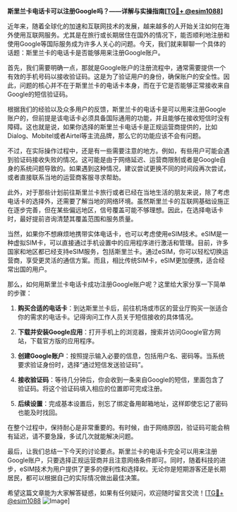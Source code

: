 **斯里兰卡电话卡可以注册Google吗？——详解与实操指南[[TG💪+ @esim1088](https://t.me/s/esim1088)]**

近年来，随着全球化的加速和互联网技术的发展，越来越多的人开始关注如何在海外使用互联网服务。尤其是在旅行或长期居住在国外的情况下，能否顺利地注册和使用Google等国际服务成为许多人关心的问题。今天，我们就来聊聊一个具体的话题：斯里兰卡的电话卡是否能够用来注册Google账户。

首先，我们需要明确一点，那就是Google账户的注册流程中，通常需要提供一个有效的手机号码以接收验证码。这是为了验证用户的身份，确保账户的安全性。因此，问题的核心并不在于斯里兰卡的电话卡本身，而在于它是否能够正常接收来自Google的短信验证码。

根据我们的经验以及众多用户的反馈，斯里兰卡的电话卡是可以用来注册Google账户的，但前提是该电话卡必须具备国际通用的功能，并且能够在接收短信时没有障碍。这也就是说，如果你选择的斯里兰卡电话卡是正规运营商提供的，比如Dialog、Mobitel或者Airtel等主流品牌，那么它的功能应该不会有问题。

不过，在实际操作过程中，还是有一些需要注意的地方。例如，有些用户可能会遇到验证码接收失败的情况。这可能是由于网络延迟、运营商限制或者是Google自身的系统问题导致的。如果遇到这种情况，建议尝试更换不同的时间段再次尝试，或者直接联系当地的运营商客服寻求帮助。

此外，对于那些计划前往斯里兰卡旅行或者已经在当地生活的朋友来说，除了考虑电话卡的选择外，还需要了解当地的网络环境。虽然斯里兰卡的互联网基础设施正在逐步完善，但在某些偏远地区，信号覆盖可能不够理想。因此，在选择电话卡时，最好提前咨询清楚其覆盖范围和服务质量。

当然，如果你不想麻烦地携带实体电话卡，也可以考虑使用eSIM技术。eSIM是一种虚拟SIM卡，可以直接通过手机设置中的应用程序进行激活和管理。目前，许多国家和地区都已经支持eSIM服务，包括斯里兰卡。通过eSIM，你可以轻松切换运营商，享受更灵活的通信方案。而且，相比传统SIM卡，eSIM更加便携，适合经常出国的用户。

那么，如何用斯里兰卡电话卡成功注册Google账户呢？这里给大家分享一下简单的步骤：

1. **购买合适的电话卡**：到达斯里兰卡后，前往机场或市区的营业厅购买一张适合你的需求的电话卡。记得询问工作人员关于短信接收的具体情况。
   
2. **下载并安装Google应用**：打开手机上的浏览器，搜索并访问Google官方网站，下载官方版的应用程序。

3. **创建Google账户**：按照提示输入必要的信息，包括用户名、密码等。当系统要求验证身份时，选择“通过短信发送验证码”。

4. **接收验证码**：等待几分钟后，你会收到一条来自Google的短信，里面包含了验证码。将这个验证码填入相应的位置即可完成注册。

5. **后续设置**：完成基本设置后，别忘了绑定备用邮箱地址，这样即使忘记了密码也能及时找回。

在整个过程中，保持耐心是非常重要的。有时候，由于网络原因，验证码可能会稍有延迟，请不要急躁，多试几次就能解决问题。

最后，让我们总结一下今天的讨论要点。斯里兰卡的电话卡完全可以用来注册Google账户，只要选择正规运营商并且注意网络条件即可。同时，随着科技的进步，eSIM技术为用户提供了更多的便利性和选择权。无论你是短期游客还是长期居民，都可以根据自己的实际情况做出最佳决策。

希望这篇文章能为大家解答疑惑，如果有任何疑问，欢迎随时留言交流！[[TG💪+ @esim1088](https://t.me/s/esim1088) ![Image](https://i.postimg.cc/4NQfJmqS/Snipaste-2025-05-13-00-14-12.png)]